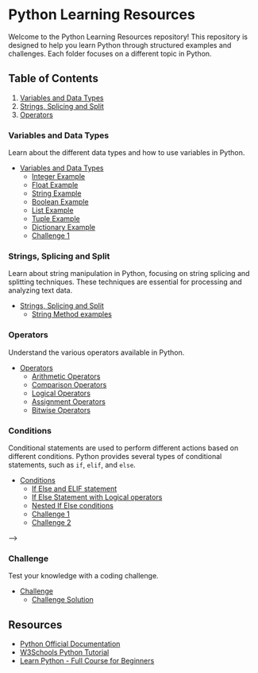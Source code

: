 # Python Learning Resources

Welcome to the Python Learning Resources repository! This repository is designed to help you learn Python through structured examples and challenges. Each folder focuses on a different topic in Python.

## Table of Contents

1. [Variables and Data Types](#variables-and-data-types)
2. [Strings, Splicing and Split](#strings-splicing-and-split)
3. [Operators](#operators)
<!-- 3. [Control Flow](#control-flow)
4. [Challenge](#challenge) -->

### Variables and Data Types

Learn about the different data types and how to use variables in Python.

- [Variables and Data Types](variables-and-data-types/README.md)
  - [Integer Example](variables-and-data-types/integer_example.py)
  - [Float Example](variables-and-data-types/float_example.py)
  - [String Example](variables-and-data-types/string_example.py)
  - [Boolean Example](variables-and-data-types/boolean_example.py)
  - [List Example](variables-and-data-types/list_example.py)
  - [Tuple Example](variables-and-data-types/tuple_example.py)
  - [Dictionary Example](variables-and-data-types/dictionary_example.py)
  - [Challenge 1](variables-and-data-types/challenge_1.py)

### Strings, Splicing and Split

Learn about string manipulation in Python, focusing on string splicing and splitting techniques. These techniques are essential for processing and analyzing text data.

- [Strings, Splicing and Split](strings-splicing-and-split/README.md)
    - [String Method examples](strings-splicing-and-split/string_method_example.py)


### Operators

Understand the various operators available in Python.

- [Operators](operators/README.md)
  - [Arithmetic Operators](operators/arithmetic_operators.py)
  - [Comparison Operators](operators/comparison_operators.py)
  - [Logical Operators](operators/logical_operators.py)
  - [Assignment Operators](operators/assignment_operators.py)
  - [Bitwise Operators](operators/bitwise_operators.py)

### Conditions

Conditional statements are used to perform different actions based on different conditions. Python provides several types of conditional statements, such as `if`, `elif`, and `else`.

- [Conditions](conditions/README.md)
  - [If Else and ELIF statement](conditions/if_else_and_else_if_statement.py)
  - [If Else Statement with Logical operators](conditions/if_else_with_logical_operators.py)
  - [Nested If Else conditions](conditions/nested_conditions.py)
  - [Challenge 1](conditions/challenge_1.py)
  - [Challenge 2](conditions/challenge_2.py)


<!-- ### Control Flow

Control the flow of your programs using different control flow statements.

- [Control Flow](control-flow/README.md)
  - [If Statements](control-flow/if_statements.py)
  - [For Loops](control-flow/for_loops.py)
  - [While Loops](control-flow/while_loops.py)
  - [Match-Case](control-flow/match_case.py) --> -->

### Challenge

Test your knowledge with a coding challenge.

- [Challenge](challenge/README.md)
  - [Challenge Solution](challenge/challenge_solution.py)

## Resources

- [Python Official Documentation](https://docs.python.org/3/)
- [W3Schools Python Tutorial](https://www.w3schools.com/python/)
- [Learn Python - Full Course for Beginners](https://www.youtube.com/watch?v=rfscVS0vtbw)
